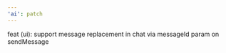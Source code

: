 ```yaml
---
'ai': patch
---
```


feat (ui): support message replacement in chat via messageId param on sendMessage
